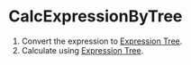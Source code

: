 # CalcExpressionByTree

1. Convert the expression to [Expression Tree](https://github.com/63rabbits/ExpressionTree).
2. Calculate using [Expression Tree](https://github.com/63rabbits/ExpressionTree).
